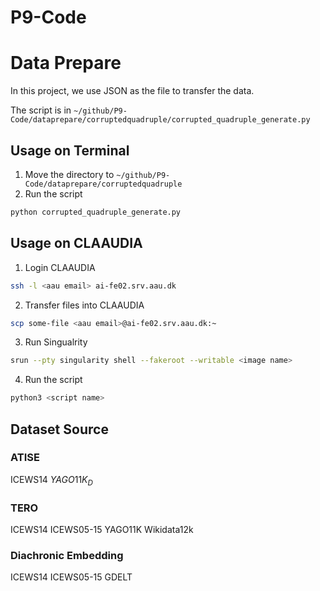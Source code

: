# P9-Code



# Data Prepare
In this project, we use JSON as the file to transfer the data. 

The script is in `~/github/P9-Code/dataprepare/corruptedquadruple/corrupted_quadruple_generate.py`

## Usage on Terminal
1. Move the directory to `~/github/P9-Code/dataprepare/corruptedquadruple`
2. Run the script
```bash
python corrupted_quadruple_generate.py
```

## Usage on CLAAUDIA
1. Login CLAAUDIA
```bash
ssh -l <aau email> ai-fe02.srv.aau.dk
```
2. Transfer files into CLAAUDIA
```bash
scp some-file <aau email>@ai-fe02.srv.aau.dk:~
```
3. Run Singualrity
```bash
srun --pty singularity shell --fakeroot --writable <image name>
```
4. Run the script
```bash
python3 <script name>
```

## Dataset Source

### ATISE
ICEWS14
$YAGO11K_{D}$

### TERO
ICEWS14
ICEWS05-15
YAGO11K
Wikidata12k

### Diachronic Embedding
ICEWS14
ICEWS05-15
GDELT
